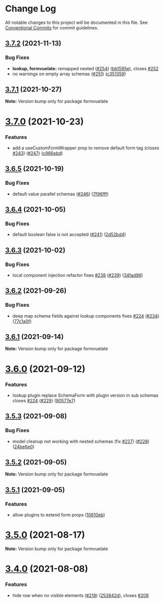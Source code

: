 # Change Log

All notable changes to this project will be documented in this file.
See [Conventional Commits](https://conventionalcommits.org) for commit guidelines.

## [3.7.2](https://github.com/formvuelate/formvuelate/compare/v3.7.1...v3.7.2) (2021-11-13)


### Bug Fixes

* **lookup, formvuelate:** remapped nested ([#254](https://github.com/formvuelate/formvuelate/issues/254)) ([bb1595e](https://github.com/formvuelate/formvuelate/commit/bb1595e1e6d5bc18bd1c10cdff13daae6da14d5e)), closes [#252](https://github.com/formvuelate/formvuelate/issues/252)
* no warnings on empty array schemas ([#251](https://github.com/formvuelate/formvuelate/issues/251)) ([c351359](https://github.com/formvuelate/formvuelate/commit/c351359a47f2681c9cff202a83d84e0e410d7f67))





## [3.7.1](https://github.com/formvuelate/formvuelate/compare/v3.7.0...v3.7.1) (2021-10-27)

**Note:** Version bump only for package formvuelate





# [3.7.0](https://github.com/formvuelate/formvuelate/compare/v3.6.5...v3.7.0) (2021-10-23)


### Features

* add a useCustomFormWrapper prop to remove default form tag (closes [#243](https://github.com/formvuelate/formvuelate/issues/243)) ([#247](https://github.com/formvuelate/formvuelate/issues/247)) ([c966ebd](https://github.com/formvuelate/formvuelate/commit/c966ebd9c6050e88eb224e003faa66e24f4fe218))





## [3.6.5](https://github.com/formvuelate/formvuelate/compare/v3.6.4...v3.6.5) (2021-10-19)


### Bug Fixes

* default value parallel schemas ([#246](https://github.com/formvuelate/formvuelate/issues/246)) ([7f96fff](https://github.com/formvuelate/formvuelate/commit/7f96fff4bceb557047ed64f086f6e0499676ac4c))





## [3.6.4](https://github.com/formvuelate/formvuelate/compare/v3.6.3...v3.6.4) (2021-10-05)


### Bug Fixes

* default boolean false is not accepted ([#241](https://github.com/formvuelate/formvuelate/issues/241)) ([2d52bd4](https://github.com/formvuelate/formvuelate/commit/2d52bd4f3fb3810f8e4f05f460c0591afc1490a7))





## [3.6.3](https://github.com/formvuelate/formvuelate/compare/v3.6.2...v3.6.3) (2021-10-02)


### Bug Fixes

* local component injection refactor fixes [#238](https://github.com/formvuelate/formvuelate/issues/238) ([#239](https://github.com/formvuelate/formvuelate/issues/239)) ([34fad96](https://github.com/formvuelate/formvuelate/commit/34fad96569a99e109680828934ce8d51624dd6ec))





## [3.6.2](https://github.com/formvuelate/formvuelate/compare/v3.6.1...v3.6.2) (2021-09-26)


### Bug Fixes

* deep map schema fields against lookup components fixes [#224](https://github.com/formvuelate/formvuelate/issues/224) ([#234](https://github.com/formvuelate/formvuelate/issues/234)) ([77c1a0f](https://github.com/formvuelate/formvuelate/commit/77c1a0f0e86b2b0ce48886cef4ce5f920dd34ba2))





## [3.6.1](https://github.com/formvuelate/formvuelate/compare/v3.6.0...v3.6.1) (2021-09-14)

**Note:** Version bump only for package formvuelate





# [3.6.0](https://github.com/formvuelate/formvuelate/compare/v3.5.3...v3.6.0) (2021-09-12)


### Features

* lookup plugin replace SchemaForm with plugin version in sub schemas closes [#224](https://github.com/formvuelate/formvuelate/issues/224) ([#229](https://github.com/formvuelate/formvuelate/issues/229)) ([90577e7](https://github.com/formvuelate/formvuelate/commit/90577e7662f211d69cc6c3126142f154c3d9be12))





## [3.5.3](https://github.com/formvuelate/formvuelate/compare/v3.5.2...v3.5.3) (2021-09-08)


### Bug Fixes

* model cleanup not working with nested schemas (fix [#227](https://github.com/formvuelate/formvuelate/issues/227)) ([#228](https://github.com/formvuelate/formvuelate/issues/228)) ([24be6e0](https://github.com/formvuelate/formvuelate/commit/24be6e0bd09b3a946f02f4e69a5cb3679342832d))





## [3.5.2](https://github.com/formvuelate/formvuelate/compare/v3.5.1...v3.5.2) (2021-09-05)

**Note:** Version bump only for package formvuelate





## [3.5.1](https://github.com/formvuelate/formvuelate/compare/v3.5.0...v3.5.1) (2021-09-05)


### Features

* allow plugins to extend form props ([10610eb](https://github.com/formvuelate/formvuelate/commit/10610ebcfc2806df2e310c048ea503424a343985))





# [3.5.0](https://github.com/formvuelate/formvuelate/compare/v3.4.0...v3.5.0) (2021-08-17)

**Note:** Version bump only for package formvuelate





# [3.4.0](https://github.com/formvuelate/formvuelate/compare/v3.3.2...v3.4.0) (2021-08-08)


### Features

* hide row when no visible elements ([#218](https://github.com/formvuelate/formvuelate/issues/218)) ([253842d](https://github.com/formvuelate/formvuelate/commit/253842d70ab236d7bff59cc4b8c9c70847825afd)), closes [#208](https://github.com/formvuelate/formvuelate/issues/208)
